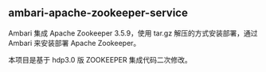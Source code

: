 ## ambari-apache-zookeeper-service

Ambari 集成 Apache Zookeeper 3.5.9，使用 tar.gz 解压的方式安装部署，通过 Ambari 来安装部署 Apache Zookeeper。

本项目是基于 hdp3.0 版 ZOOKEEPER 集成代码二次修改。
